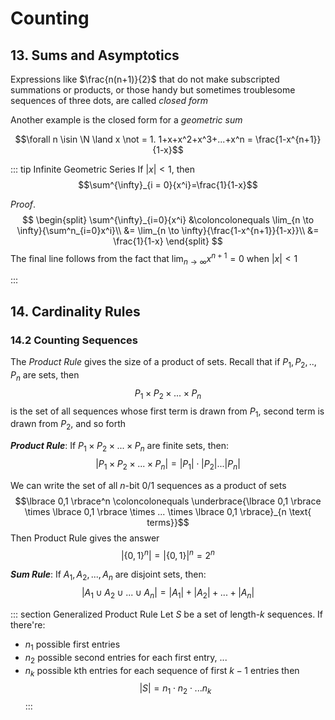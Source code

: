 # Counting
## 13. Sums and Asymptotics

Expressions like $\frac{n(n+1)}{2}$ that do not make subscripted summations or products, or those handy but sometimes troublesome sequences of three dots, are called _closed form_

Another example is the closed form for a *geometric sum*

$$\forall n \isin \N \land x \not = 1.  1+x+x^2+x^3+...+x^n = \frac{1-x^{n+1}}{1-x}$$

::: tip Infinite Geometric Series
If $|x| < 1$, then
$$\sum^{\infty}_{i = 0}{x^i}=\frac{1}{1-x}$$

_Proof_.
$$
\begin{split}
\sum^{\infty}_{i=0}{x^i} &\coloncolonequals \lim_{n \to \infty}{\sum^n_{i=0}x^i}\\
&= \lim_{n \to \infty}{\frac{1-x^{n+1}}{1-x}}\\
&= \frac{1}{1-x}
\end{split}
$$
The final line follows from the fact that $\lim_{n \to \infty}x^{n+1} = 0$ when $|x| < 1$

:::

## 14. Cardinality Rules

### 14.2 Counting Sequences

The _Product Rule_ gives the size of a product of sets. Recall that if $P_1,P_2,..,P_n$ are sets, then
$$P_1 \times P_2 \times ... \times P_n$$
is the set of all sequences whose first term is drawn from $P_1$, second term is drawn from $P_2$, and so forth

_**Product Rule**_: If $P_1 \times P_2 \times ... \times P_n$ are finite sets, then:
$$|P_1 \times P_2 \times ... \times P_n| = |P_1|\cdot|P_2|...|P_n|$$

We can write the set of all $n$-bit 0/1 sequences as a product of sets
$$\lbrace 0,1 \rbrace^n \coloncolonequals \underbrace{\lbrace 0,1 \rbrace \times \lbrace 0,1 \rbrace \times ... \times \lbrace 0,1 \rbrace}_{n \text{ terms}}$$
Then Product Rule gives the answer
$$|\lbrace 0,1 \rbrace^n| = |\lbrace 0,1 \rbrace|^n = 2^n$$

_**Sum Rule**_: If $A_1, A_2, ..., A_n$ are disjoint sets, then:
$$|A_1 \cup A_2 \cup ... \cup A_n| = |A_1|+|A_2| + ... + |A_n|$$

::: section Generalized Product Rule
Let $S$ be a set of length-$k$ sequences. If there're:
+ $n_1$ possible first entries
+ $n_2$ possible second entries for each first entry,
...
+ $n_k$ possible kth entries for each sequence of first $k-1$ entries
then
$$|S| = n_1 \cdot n_2 \cdot ... n_k $$
:::

